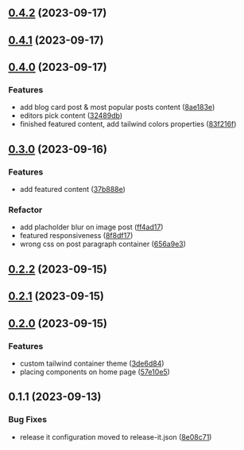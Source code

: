 

## [0.4.2](https://github.com/martinsuhendra/next-template-app/compare/0.4.1...0.4.2) (2023-09-17)

## [0.4.1](https://github.com/martinsuhendra/next-template-app/compare/0.4.0...0.4.1) (2023-09-17)

## [0.4.0](https://github.com/martinsuhendra/next-template-app/compare/0.3.0...0.4.0) (2023-09-17)


### Features

* add blog card post & most popular posts content ([8ae183e](https://github.com/martinsuhendra/next-template-app/commit/8ae183e497e59f8a14ba0725d2da07d21888dcd8))
* editors pick content ([32489db](https://github.com/martinsuhendra/next-template-app/commit/32489db3e973a0eedb88504a1c65087e7232aed0))
* finished featured content, add tailwind colors properties ([83f216f](https://github.com/martinsuhendra/next-template-app/commit/83f216f3d3c9bfe892e64d4bc377cf699e0bc27b))

## [0.3.0](https://github.com/martinsuhendra/next-template-app/compare/0.2.2...0.3.0) (2023-09-16)


### Features

* add featured content ([37b888e](https://github.com/martinsuhendra/next-template-app/commit/37b888e6bbaf866688978a7b97d8d8d2b6e1a272))


### Refactor

* add placholder blur on image post ([ff4ad17](https://github.com/martinsuhendra/next-template-app/commit/ff4ad1729431d959238aa97bdfb1495bc7e4acbd))
* featured responsiveness ([8f8df17](https://github.com/martinsuhendra/next-template-app/commit/8f8df17440e5972ffba3a2a1b838ba025819bb90))
* wrong css on post paragraph container ([656a9e3](https://github.com/martinsuhendra/next-template-app/commit/656a9e3699bde40dd78da71387973b17e887cc1f))

## [0.2.2](https://github.com/martinsuhendra/next-template-app/compare/0.2.1...0.2.2) (2023-09-15)

## [0.2.1](https://github.com/martinsuhendra/next-template-app/compare/0.2.0...0.2.1) (2023-09-15)

## [0.2.0](https://github.com/martinsuhendra/next-template-app/compare/0.1.1...0.2.0) (2023-09-15)


### Features

* custom tailwind container theme ([3de6d84](https://github.com/martinsuhendra/next-template-app/commit/3de6d841b276abec3f83481f3d31f7691688269a))
* placing components on home page ([57e10e5](https://github.com/martinsuhendra/next-template-app/commit/57e10e5c5a6c05d1f151d8aa43791eeb141eaf22))

## 0.1.1 (2023-09-13)


### Bug Fixes

* release it configuration moved to release-it.json ([8e08c71](https://github.com/martinsuhendra/next-template-app/commit/8e08c71ce67954a21e57e7bc04ac60eecc8a0d78))